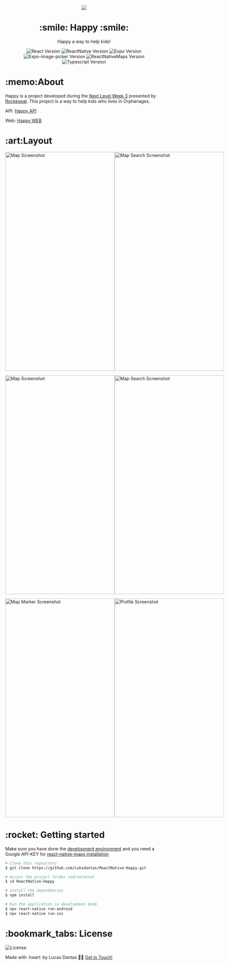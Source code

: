 <p align="center">
<img src="https://github.com/Luksdantas/ReactJS-Happy/blob/main/src/images/landing.svg" />
</p>

<h1 align="center">:smile: Happy :smile:</h1>
<p align="center">Happy a way to help kids!</p>

<p align="center">
 <img  src="https://img.shields.io/github/package-json/dependency-version/Luksdantas/ReactNative-Happy/react" alt="React Version">
 <img  src="https://img.shields.io/github/package-json/dependency-version/Luksdantas/ReactNative-Happy/react-native" alt="ReactNative Version">
  <img  src="https://img.shields.io/github/package-json/dependency-version/Luksdantas/ReactNative-Happy/expo" alt="Expo Version">
    <img  src="https://img.shields.io/github/package-json/dependency-version/Luksdantas/ReactNative-Happy/expo-image-picker" alt="Expo-image-picker Version">
 <img  src="https://img.shields.io/github/package-json/dependency-version/Luksdantas/ReactNative-Happy/react-native-maps" alt="ReactNativeMaps Version">
 <img  src="https://img.shields.io/github/package-json/dependency-version/Luksdantas/ReactNative-Happy/dev/typescript" alt="Typescript Version">
</p>

<h1>:memo:About</h1>
<p>Happy is a project developed during the <a href="https://nextlevelweek.com/">Next Level Week 3</a> presented by <a href="https://www.linkedin.com/school/rocketseat/">Rockeseat</a>. This project is a way to help kids who lives in Orphanages.</p>
<p>API: <a href="https://github.com/Luksdantas/NodeJS-Happy">Happy API</a></p>
<p>Web: <a href="https://github.com/Luksdantas/ReactJS-Happy">Happy WEB</a></p>

<h1>:art:Layout</h1>
<p style="display: flex; flex-direction: row; align: center">
   <img  src="https://github.com/Luksdantas/ReactNative-Happy/blob/main/screenshots/createMap.png" width="350px" height="700px" alt="Map Screenshot">
  <img  src="https://github.com/Luksdantas/ReactNative-Happy/blob/main/screenshots/map.png" width="350px" height="700px" alt="Map Search Screenshot">
</p>
<p style="display: flex; flex-direction: row; align: center">
   <img  src="https://github.com/Luksdantas/ReactNative-Happy/blob/main/screenshots/orphanage.png" width="350px" height="700px" alt="Map Screenshot">
  <img  src="https://github.com/Luksdantas/ReactNative-Happy/blob/main/screenshots/orphanage2.png" width="350px" height="700px" alt="Map Search Screenshot">
</p>
<p style="display: flex; flex-direction: row; align: center">
<img  src="https://github.com/Luksdantas/ReactNative-Happy/blob/main/screenshots/register1.png" width="350px" height="700px" alt="Map Marker Screenshot">
<img  src="https://github.com/Luksdantas/ReactNative-Happy/blob/main/screenshots/register2.png" width="350px" height="700px" alt="Profile Screenshot">
</p>

<h1>:rocket: Getting started</h1>
<p>Make sure you have done the <a href="https://reactnative.dev/docs/environment-setup">development environment</a> and you need a Google API-KEY for <a href="https://github.com/react-native-maps/react-native-maps/blob/master/docs/installation.md">react-native-maps installation</a> </p>

```bash
# Clone this repository
$ git clone https://github.com/Luksdantas/ReactNative-Happy.git

# Access the project folder cmd/terminal
$ cd ReactNative-Happy

# install the dependencies
$ npm install

# Run the application in development mode
$ npx react-native run-android
$ npx react-native run-ios


```

<h1>:bookmark_tabs: License</h1>
 <img  src="https://img.shields.io/github/license/Luksdantas/ReactNative-Happy" alt="License">
 
 <p>Made with :heart: by Lucas Dantas 👋🏽 <a href="https://www.linkedin.com/in/luksdantas/">Get in Touch!</a></p>
